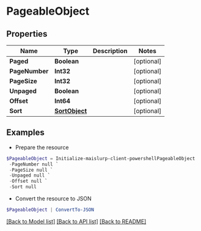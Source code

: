 # PageableObject
## Properties

Name | Type | Description | Notes
------------ | ------------- | ------------- | -------------
**Paged** | **Boolean** |  | [optional] 
**PageNumber** | **Int32** |  | [optional] 
**PageSize** | **Int32** |  | [optional] 
**Unpaged** | **Boolean** |  | [optional] 
**Offset** | **Int64** |  | [optional] 
**Sort** | [**SortObject**](SortObject) |  | [optional] 

## Examples

- Prepare the resource
```powershell
$PageableObject = Initialize-maislurp-client-powershellPageableObject  -Paged null `
 -PageNumber null `
 -PageSize null `
 -Unpaged null `
 -Offset null `
 -Sort null
```

- Convert the resource to JSON
```powershell
$PageableObject | ConvertTo-JSON
```

[[Back to Model list]](../README#documentation-for-models) [[Back to API list]](../README#documentation-for-api-endpoints) [[Back to README]](../README)

